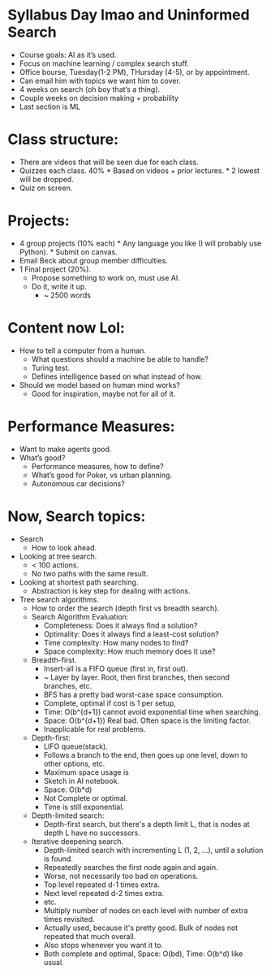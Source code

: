 Syllabus Day lmao and Uninformed Search
===================

* Course goals: AI as it’s used.
* Focus on machine learning / complex search stuff.
* Office bourse, Tuesday(1-2 PM), THursday (4-5), or by appointment.
* Can email him with topics we want him to cover.
* 4 weeks on search (oh boy that’s a thing).
* Couple weeks on decision making + probability
* Last section is ML

Class structure:
================

* There are videos that will be seen due for each class.
* Quizzes each class. 40%
        * Based on videos + prior lectures.
        * 2 lowest will be dropped.
* Quiz on screen.

Projects:
==========
* 4 group projects (10% each)
        * Any language you like (I will probably use Python).
        * Submit on canvas.
* Email Beck about group member difficulties.
* 1 Final project (20%).
    * Propose something to work on, must use AI.
    * Do it, write it up.
        * ~ 2500 words

Content now Lol:
===============
* How to tell a computer from a human.  
    * What questions should a machine be able to handle?
    * Turing test.
    * Defines intelligence based on what instead of how. 
* Should we model based on human mind works?
    * Good for inspiration, maybe not for all of it.

Performance Measures:
=====
* Want to make agents good.
* What’s good?
    * Performance measures, how to define?
    * What’s good for Poker, vs urban planning.
    * Autonomous car decisions?

Now, Search topics:
===================
* Search
  * How to look ahead.
* Looking at tree search.
    * < 100 actions.
    * No two paths with the same result.
* Looking at shortest path searching. 
    * Abstraction is key step for dealing with actions.
* Tree search algorithms.
    * How to order the search (depth first vs breadth search).
    * Search Algorithm Evaluation:
        * Completeness:  Does it always find a solution?
        * Optimality:  Does it always find a least-cost solution?
        * Time complexity: How many nodes to find?
        * Space complexity: How much memory does it use?
    * Breadth-first.
        *  Insert-all is a FIFO queue (first in, first out).
        *  ~ Layer by layer. Root, then first branches, then second branches, etc.
        * BFS has a pretty bad worst-case space consumption.
        * Complete, optimal if cost is 1 per setup, 
        * Time: O(b^{d+1}) cannot avoid exponential time when searching.
        * Space: O(b^{d+1}) Real bad. Often space is the limiting factor.
        * Inapplicable for real problems.
    * Depth-first:
        * LIFO queue(stack).
        * Follows a branch to the end, then goes up one level, down to other options, etc.
        * Maximum space usage is 
        * Sketch in AI notebook.
        * Space: O(b*d)
        * Not Complete or optimal.
        * Time is still exponential.
    * Depth-limited search:
        * Depth-first search, but there's a depth limit L, that is nodes at depth L have no successors.
    * Iterative deepening search.
        * Depth-limited search with incrementing L (1, 2, ...), until a solution is found.
        * Repeatedly searches the first node again and again. 
        * Worse, not necessarily too bad on operations.
        * Top level repeated d-1 times extra.
        * Next level repeated d-2 times extra.
        *  etc.
        * Multiply number of nodes on each level with number of extra times revisited.
        * Actually used, because it's pretty good. Bulk of nodes not repeated that much overall.
        * Also stops whenever you want it to. 
        * Both complete and optimal, Space: O(bd), Time: O(b^d) like usual.